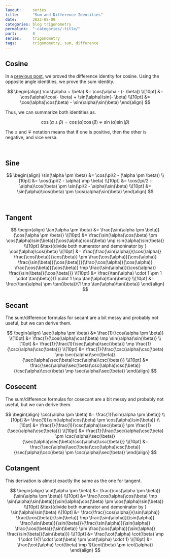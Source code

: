 ```yaml
---
layout:     series
title:      "Sum and Difference Identities"
date:       2022-08-09
categories: blog trigonometry
permalink:  ":categories/:title/"
part:       8
series:     trigonometry
tags:       trigonometry, sum, difference
---
```


## Cosine

In a [previous post](/blog/trigonometry/difference-identity-for-cosine/), we proved the difference identity for cosine. Using the opposite angle identities, we prove the sum identity.

$$
\begin{align}
    \cos(\alpha + \beta)
    &= \cos(\alpha - (- \beta)) \\[10pt]
    &= \cos(\alpha)\cos(- \beta) + \sin(\alpha)\sin(- \beta) \\[10pt]
    &= \cos(\alpha)\cos(\beta) - \sin(\alpha)\sin(\beta)
\end{align}
$$

Thus, we can summarize both identities as.

$$
\cos(\alpha \pm \beta) = \cos(\alpha)\cos(\beta) \mp \sin(\alpha)\sin(\beta)
$$

The $\pm$ and $\mp$ notation means that if one is positive, then the other is negative, and vice versa.

<br>

## Sine

$$
\begin{align}
    \sin(\alpha \pm \beta)
    &= \cos(\pi/2 - (\alpha \pm \beta)) \\[10pt]
    &= \cos((\pi/2 - \alpha) \mp \beta) \\[10pt]
    &= \cos(\pi/2 - \alpha)\cos(\beta) \pm \sin(\pi/2 - \alpha)\sin(\beta) \\[10pt]
    &= \sin(\alpha)\cos(\beta) \pm \cos(\alpha)\sin(\beta)
\end{align}
$$

<br>

## Tangent

$$
\begin{align}
    \tan(\alpha \pm \beta)
    &= \frac{\sin(\alpha \pm \beta)}{\cos(\alpha \pm \beta)} \\[10pt]
    &= \frac{\sin(\alpha)\cos(\beta) \pm \cos(\alpha)\sin(\beta)}{\cos(\alpha)\cos(\beta) \mp \sin(\alpha)\sin(\beta)} \\[10pt]
    &\text{divide both numerator and demoninator by } \cos(\alpha)\cos(\beta) \\[10pt]
    &= \frac{\frac{\sin(\alpha)}{\cos(\alpha)} \frac{\cos(\beta)}{\cos(\beta)} \pm \frac{\cos(\alpha)}{\cos(\alpha)} \frac{\sin(\beta)}{\cos(\beta)}}{\frac{\cos(\alpha)}{\cos(\alpha)} \frac{\cos(\beta)}{\cos(\beta)} \mp \frac{\sin(\alpha)}{\cos(\alpha)} \frac{\sin(\beta)}{\cos(\beta)}} \\[10pt]
    &= \frac{\tan(\alpha) \cdot 1 \pm 1 \cdot \tan(\beta)}{1 \cdot 1 \mp \tan(\alpha)\tan(\beta)} \\[10pt]
    &= \frac{\tan(\alpha) \pm \tan(\beta)}{1 \mp \tan(\alpha)\tan(\beta)} 
\end{align}
$$

## Secant

The sum/difference formulas for secant are a bit messy and probably not useful, but we can derive them.

$$
\begin{align}
    \sec(\alpha \pm \beta)
    &= \frac{1}{\cos(\alpha \pm \beta)} \\[10pt]
    &= \frac{1}{\cos(\alpha)\cos(\beta) \mp \sin(\alpha)\sin(\beta)} \\[10pt]
    &= \frac{1}{\frac{1}{\sec(\alpha)\sec(\beta)} \mp \frac{1}{\csc(\alpha)\csc(\beta)}} \\[10pt]
    &= \frac{1}{\frac{\csc(\alpha)\csc(\beta) \mp \sec(\alpha)\sec(\beta)}{\sec(\alpha)\sec(\beta)\csc(\alpha)\csc(\beta)}} \\[10pt]
    &= \frac{\sec(\alpha)\sec(\beta)\csc(\alpha)\csc(\beta)}{\csc(\alpha)\csc(\beta) \mp \sec(\alpha)\sec(\beta)}
\end{align}
$$

## Cosecent

The sum/difference formulas for cosecant are a bit messy and probably not useful, but we can derive them.

$$
\begin{align}
    \csc(\alpha \pm \beta)
    &= \frac{1}{\sin(\alpha \pm \beta)} \\[10pt]
    &= \frac{1}{\sin(\alpha)\cos(\beta) \pm \cos(\alpha)\sin(\beta)} \\[10pt]
    &= \frac{1}{\frac{1}{\csc(\alpha)\sec(\beta)} \pm \frac{1}{\sec(\alpha)\csc(\beta)}} \\[10pt]
    &= \frac{1}{\frac{\sec(\alpha)\csc(\beta) \pm \csc(\alpha)\sec(\beta)}{\sec(\alpha)\sec(\beta)\csc(\alpha)\csc(\beta)}} \\[10pt]
    &= \frac{\sec(\alpha)\sec(\beta)\csc(\alpha)\csc(\beta)}{\sec(\alpha)\csc(\beta) \pm \csc(\alpha)\sec(\beta)}
\end{align}
$$

## Cotangent

This derivation is almost exactly the same as the one for tangent.

$$
\begin{align}
    \cot(\alpha \pm \beta)
    &= \frac{\cos(\alpha \pm \beta)}{\sin(\alpha \pm \beta)} \\[10pt]
    &= \frac{\cos(\alpha)\cos(\beta) \mp \sin(\alpha)\sin(\beta)}{\sin(\alpha)\cos(\beta) \pm \cos(\alpha)\sin(\beta)} \\[10pt]
    &\text{divide both numerator and demoninator by } \sin(\alpha)\sin(\beta) \\[10pt]
    &= \frac{\frac{\cos(\alpha)}{\sin(\alpha)} \frac{\cos(\beta)}{\sin(\beta)} \mp \frac{\sin(\alpha)}{\sin(\alpha)} \frac{\sin(\beta)}{\sin(\beta)}}{\frac{\sin(\alpha)}{\sin(\alpha)} \frac{\cos(\beta)}{\sin(\beta)} \pm \frac{\cos(\alpha)}{\sin(\alpha)} \frac{\sin(\beta)}{\sin(\beta)}} \\[10pt]
    &= \frac{\cot(\alpha) \cot(\beta) \mp 1 \cdot 1}{1 \cdot \cot(\beta) \pm \cot(\alpha) \cdot 1} \\[10pt]
    &= \frac{\cot(\alpha) \cot(\beta) \mp 1}{\cot(\beta) \pm \cot(\alpha)}
\end{align}
$$
